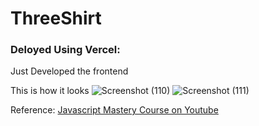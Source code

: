 # ThreeShirt

### Deloyed Using Vercel:
Just Developed the frontend

This is how it looks
![Screenshot (110)](https://github.com/divyesh1099/threeshirt/assets/65925922/7036646a-7a02-40c4-98b8-e850dddcc95f)
![Screenshot (111)](https://github.com/divyesh1099/threeshirt/assets/65925922/01b3df26-04e4-4642-b91a-e1a95b0d5d28)


Reference: [Javascript Mastery Course on Youtube](https://www.youtube.com/watch?v=ZqEa8fTxypQ)
